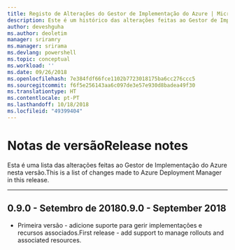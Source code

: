 ```yaml
---
title: Registo de Alterações do Gestor de Implementação do Azure | Microsoft Docs
description: Este é um histórico das alterações feitas ao Gestor de Implementação do Azure na versão mais recente.
author: deveshguha
ms.author: deoletim
manager: sriramry
ms.manager: srirama
ms.devlang: powershell
ms.topic: conceptual
ms.workload: ''
ms.date: 09/26/2018
ms.openlocfilehash: 7e384fdf66fce1102b7723018175ba6cc276ccc5
ms.sourcegitcommit: f6f5e256143aa6c097de3e57e930d8badea49f30
ms.translationtype: HT
ms.contentlocale: pt-PT
ms.lasthandoff: 10/18/2018
ms.locfileid: "49399404"
---
```

# <a name="release-notes"></a><span data-ttu-id="92f22-103">Notas de versão</span><span class="sxs-lookup"><span data-stu-id="92f22-103">Release notes</span></span>

<span data-ttu-id="92f22-104">Esta é uma lista das alterações feitas ao Gestor de Implementação do Azure nesta versão.</span><span class="sxs-lookup"><span data-stu-id="92f22-104">This is a list of changes made to Azure Deployment Manager in this release.</span></span>

---
## <a name="090---september-2018"></a><span data-ttu-id="92f22-105">0.9.0 - Setembro de 2018</span><span class="sxs-lookup"><span data-stu-id="92f22-105">0.9.0 - September 2018</span></span>
* <span data-ttu-id="92f22-106">Primeira versão - adicione suporte para gerir implementações e recursos associados.</span><span class="sxs-lookup"><span data-stu-id="92f22-106">First release - add support to manage rollouts and associated resources.</span></span>